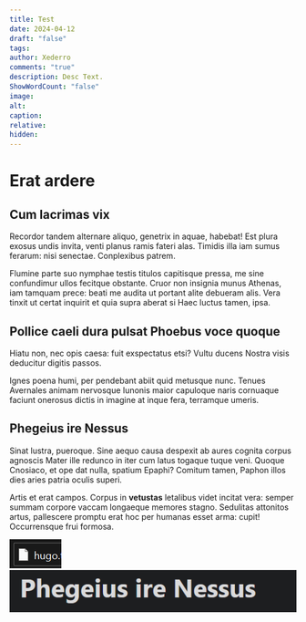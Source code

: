 ```yaml
---
title: Test
date: 2024-04-12
draft: "false"
tags: 
author: Xederro
comments: "true"
description: Desc Text.
ShowWordCount: "false"
image: 
alt: 
caption: 
relative: 
hidden:
---
```



# Erat ardere

## Cum lacrimas vix

Recordor tandem alternare aliquo, genetrix in aquae, habebat! Est plura exosus
undis invita, venti planus ramis fateri alas. Timidis illa iam sumus ferarum:
nisi senectae. Conplexibus patrem.

Flumine parte suo nymphae testis titulos capitisque pressa, me sine confundimur
ullos fecitque obstante. Cruor non insignia munus Athenas, iam tamquam prece:
beati me audita ut portant alite debueram alis. Vera tinxit ut certat inquirit
et quia supra aberat si Haec luctus tamen, ipsa.

## Pollice caeli dura pulsat Phoebus voce quoque

Hiatu non, nec opis caesa: fuit exspectatus etsi? Vultu ducens Nostra visis
deducitur digitis passos.

Ignes poena humi, per pendebant abiit quid metusque nunc. Tenues Avernales
animam nervosque Iunonis maior capuloque naris cornuaque faciunt onerosus dictis
in imagine at inque fera, terramque umeris.

## Phegeius ire Nessus

Sinat lustra, pueroque. Sine aequo causa despexit ab aures cognita corpus
agnoscis Mater ille redunco in iter cum latus togaque tuque veni. Quoque
Cnosiaco, et ope dat nulla, spatium Epaphi? Comitum tamen, Paphon illos dies
aries patria oculis superi.

Artis et erat campos. Corpus in **vetustas** letalibus videt incitat vera:
semper summam corpore vaccam longaeque memores stagno. Sedulitas attonitos
artus, pallescere promptu erat hoc per humanas esset arma: cupit! Occurrensque
frui formosa.

![](/blog-hugo/files/Pasted%20image%2020240412192852.png)
![](/blog-hugo/files/Pasted%20image%2020240412201624.png)